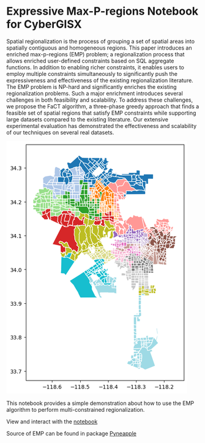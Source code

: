 # Expressive Max-P-regions Notebook for CyberGISX

Spatial regionalization is the process of grouping a set of spatial areas into spatially contiguous and homogeneous regions. This paper introduces an enriched max-p-regions (EMP) problem; a regionalization process that allows enriched user-defined constraints based on SQL aggregate functions. In addition to enabling richer constraints, it enables users to employ multiple constraints simultaneously to significantly push the expressiveness and effectiveness of the existing regionalization literature. The EMP problem is NP-hard and significantly enriches the existing regionalization problems. Such a major enrichment introduces several challenges in both feasibility and scalability. To address these challenges, we propose the FaCT algorithm, a three-phase greedy approach that finds a feasible set of spatial regions that satisfy EMP constraints while supporting large datasets compared to the existing literature. Our extensive experimental evaluation has demonstrated the effectiveness and scalability of our techniques on several real datasets.

![EMP partition of LA city](imgs/EMP.png)

This notebook provides a simple demonstration about how to use the EMP algorithm to perform multi-constrained regionalization.

View and interact with the [notebook](https://cybergisxhub.cigi.illinois.edu/notebook/expressive-max-p-regions-algorithm/)

Source of EMP can be found in package [Pyneapple](https://github.com/MagdyLab/Pyneapple)
